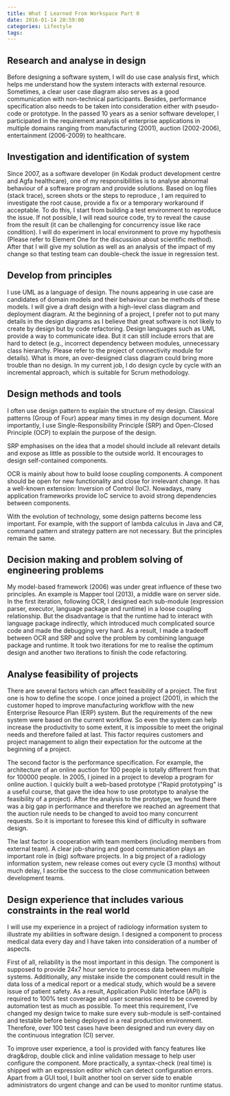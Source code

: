 ```yaml
---
title: What I Learned From Workspace Part 0
date: 2016-01-14 20:59:00
categories: Lifestyle 
tags:
---
```


## Research and analyse in design

Before designing a software system, I will do use case analysis first, which helps me understand how the system interacts with external resource. Sometimes, a clear user case diagram also serves as a good communication with non-technical participants. Besides, performance specification also needs to be taken into consideration either with pseudo-code or prototype. In the passed 10 years as a senior software developer, I participated in the requirement analysis of enterprise applications in multiple domains ranging from manufacturing (2001), auction (2002-2006), entertainment (2006-2009) to healthcare.

<!-- more -->

## Investigation and identification of system

Since 2007, as a software developer (in Kodak product development centre and Agfa healthcare), one of my responsibilities is to analyse abnormal behaviour of a software program and provide solutions. Based on log files (stack trace), screen shots or the steps to reproduce , I am required to investigate the root cause, provide a fix or a temporary workaround if acceptable. To do this, I start from building a test environment to reproduce the issue. If not possible, I will read source code, try to reveal the cause from the result (it can be challenging for concurrency issue like race condition). I will do experiment in local environment to prove my hypothesis (Please refer to Element One for the discussion about scientific method). After that I will give my solution as well as an analysis of the impact of my change so that testing team can double-check the issue in regression test.

## Develop from principles

I use UML as a language of design. The nouns appearing in use case are candidates of domain models and their behaviour can be methods of these models. I will give a draft design with a high-level class diagram and deployment diagram. At the beginning of a project, I prefer not to put many details in the design diagrams as I believe that great software is not likely to create by design but by code refactoring. Design languages such as UML provide a way to communicate idea. But it can still include errors that are hard to detect (e.g., incorrect dependency between modules, unnecessary class hierarchy. Please refer to the project of connectivity module for details). What is more, an over-designed class diagram could bring more trouble than no design. In my current job, I do design cycle by cycle with an incremental approach, which is suitable for Scrum methodology.

## Design methods and tools

I often use design pattern to explain the structure of my design. Classical patterns (Group of Four) appear many times in my design document. More importantly, I use Single-Responsibility Principle (SRP) and Open-Closed Principle (OCP) to explain the purpose of the design.

SRP emphasises on the idea that a model should include all relevant details and expose as little as possible to the outside world. It encourages to design self-contained components.

OCR is mainly about how to build loose coupling components. A component should be open for new functionality and close for irrelevant change. It has a well-known extension: Inversion of Control (IoC). Nowadays, many application frameworks provide IoC service to avoid strong dependencies between components.

With the evolution of technology, some design patterns become less important. For example, with the support of lambda calculus in Java and C#, command pattern and strategy pattern are not necessary. But the principles remain the same.

## Decision making and problem solving of engineering problems

My model-based framework (2006) was under great influence of these two principles. An example is Mapper tool (2013), a middle ware on server side. In the first iteration, following OCR, I designed each sub-module (expression parser, executor, language package and runtime) in a loose coupling relationship. But the disadvantage is that the runtime had to interact with language package indirectly, which introduced much complicated source code and made the debugging very hard. As a result, I made a tradeoff between OCR and SRP and solve the problem by combining language package and runtime. It took two iterations for me to realise the optimum design and another two iterations to finish the code refactoring.

## Analyse feasibility of projects

There are several factors which can affect feasibility of a project. The first one is how to define the scope. I once joined a project (2001), in which the customer hoped to improve manufacturing workflow with the new Enterprise Resource Plan (ERP) system. But the requirements of the new system were based on the current workflow. So even the system can help increase the productivity to some extent, it is impossible to meet the original needs and therefore failed at last. This factor requires customers and project management to align their expectation for the outcome at the beginning of a project.

The second factor is the performance specification. For example, the architecture of an online auction for 100 people is totally different from that for 100000 people. In 2005, I joined in a project to develop a program for online auction. I quickly built a web-based prototype ("Rapid prototyping" is a useful course, that gave the idea how to use prototype to analyse the feasibility of a project). After the analysis to the prototype, we found there was a big gap in performance and therefore we reached an agreement that the auction rule needs to be changed to avoid too many concurrent requests. So it is important to foresee this kind of difficulty in software design.

The last factor is cooperation with team members (including members from external team). A clear job-sharing and good communication plays an important role in (big) software projects. In a big project of a radiology information system, new release comes out every cycle (3 months) without much delay, I ascribe the success to the close communication between development teams.

## Design experience that includes various constraints in the real world

I will use my experience in a project of radiology information system to illustrate my abilities in software design. I designed a component to process medical data every day and I have taken into consideration of a number of aspects.

First of all, reliability is the most important in this design. The component is supposed to provide 24x7 hour service to process data between multiple systems. Additionally, any mistake inside the component could result in the data loss of a medical report or a medical study, which would be a severe issue of patient safety. As a result, Application Public Interface (API) is required to 100% test coverage and user scenarios need to be covered by automation test as much as possible. To meet this requirement, I’ve changed my design twice to make sure every sub-module is self-contained and testable before being deployed in a real production environment. Therefore, over 100 test cases have been designed and run every day on the continuous integration (CI) server.

To improve user experience, a tool is provided with fancy features like drag&drop, double click and inline validation message to help user configure the component. More practically, a syntax-check (real time) is shipped with an expression editor which can detect configuration errors. Apart from a GUI tool, I built another tool on server side to enable administrators do urgent change and can be used to monitor runtime status.
